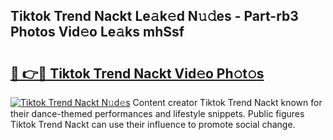 ## Tiktok Trend Nackt Le𝚊k𝚎d N𝚞𝚍es - Part-rb3 Photos Vid𝚎o Le𝚊ks mhSsf

# <h2><a href="http://fb8kbx.evod.top/?m=Tiktok+Trend+Nackt">🔗 👉🔴 Tiktok Trend Nackt Vid𝚎o Ph𝚘t𝚘s</a></h2>

[![Tiktok Trend Nackt N𝚞d𝚎s](https://i.imgur.com/8V9OHl7.gif)](http://fb8kbx.evod.top/?m=Tiktok+Trend+Nackt)
Content creator Tiktok Trend Nackt known for their dance-themed performances and lifestyle snippets. Public figures Tiktok Trend Nackt can use their influence to promote social change. 
